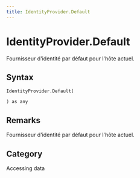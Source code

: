 ```yaml
---
title: IdentityProvider.Default
---
```


# IdentityProvider.Default


Fournisseur d&#39;identité par défaut pour l&#39;hôte actuel.


## Syntax

```powerquery
IdentityProvider.Default(

) as any
```


## Remarks

Fournisseur d'identité par défaut pour l'hôte actuel.



## Category
Accessing data
